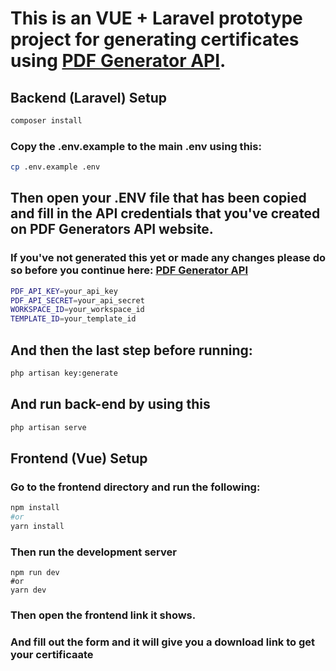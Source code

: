 # This is an VUE + Laravel prototype project for generating certificates using [PDF Generator API](https://app.pdfgeneratorapi.com/).

## Backend (Laravel) Setup
```bash
composer install
```
### Copy the .env.example to the main .env using this:
```bash
cp .env.example .env
```

## Then open your .ENV file that has been copied and fill in the API credentials that you've created on PDF Generators API website.
### If you've not generated this yet or made any changes please do so before you continue here: [PDF Generator API](https://app.pdfgeneratorapi.com/)
```bash
PDF_API_KEY=your_api_key
PDF_API_SECRET=your_api_secret
WORKSPACE_ID=your_workspace_id
TEMPLATE_ID=your_template_id
```
## And then the last step before running:

```bash
php artisan key:generate
```

## And run back-end by using this
```bash
php artisan serve
```

## Frontend (Vue) Setup

### Go to the frontend directory and run the following:

```bash
npm install
#or
yarn install
```

### Then run the development server
```
npm run dev
#or
yarn dev
```

### Then open the frontend link it shows.
### And fill out the form and it will give you a download link to get your certificaate
